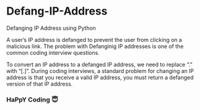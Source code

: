 # Defang-IP-Address
Defanging IP Address using Python

A user’s IP address is defanged to prevent the user from clicking on a malicious link. The problem with Defanginig IP addresses is one of the common coding interview questions.

To convert an IP address to a defanged IP address, we need to replace “.” with “[.]”. During coding interviews, a standard problem for changing an IP address is that you receive a valid IP address, you must return a defanged version of that IP address.

### HaPpY Coding 😇
